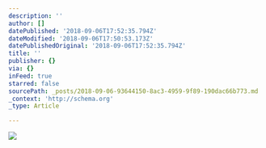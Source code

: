 ```yaml
---
description: ''
author: []
datePublished: '2018-09-06T17:52:35.794Z'
dateModified: '2018-09-06T17:50:53.173Z'
datePublishedOriginal: '2018-09-06T17:52:35.794Z'
title: ''
publisher: {}
via: {}
inFeed: true
starred: false
sourcePath: _posts/2018-09-06-93644150-8ac3-4959-9f89-190dac66b773.md
_context: 'http://schema.org'
_type: Article

---
```

![](https://the-grid-user-content.s3-us-west-2.amazonaws.com/cf649a51-4186-4ffc-bdf3-49b68a64b2bb.jpg)